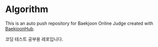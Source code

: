 # Algorithm
This is an auto push repository for Baekjoon Online Judge created with [BaekjoonHub](https://github.com/BaekjoonHub/BaekjoonHub).

코딩 테스트 공부용 레포입니다.

